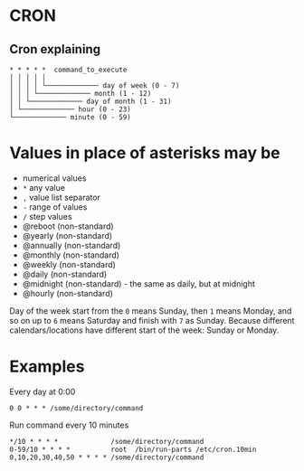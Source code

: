 # CRON

## Cron explaining
```
* * * * *  command_to_execute
│ │ │ │ │
│ │ │ │ └───────────── day of week (0 - 7)
│ │ │ └───────────── month (1 - 12)
│ │ └───────────── day of month (1 - 31)
│ └───────────── hour (0 - 23)
└───────────── minute (0 - 59)

```
# Values in place of asterisks may be
* numerical values
* `*`	any value
* `,`	value list separator
* `-`	range of values
* `/`	step values
* @reboot	(non-standard)
* @yearly	(non-standard)
* @annually	(non-standard)
* @monthly	(non-standard)
* @weekly	(non-standard)
* @daily	(non-standard)
* @midnight (non-standard) - the same as daily, but at midnight
* @hourly	(non-standard)

Day of the week start from the `0` means Sunday, then `1` means Monday, and so on up to `6` means Saturday and finish with `7` as Sunday. Because different calendars/locations have different start of the week: Sunday or Monday.

# Examples

Every day at 0:00
```
0 0 * * * /some/directory/command
```

Run command every 10 minutes
```
*/10 * * * *             /some/directory/command
0-59/10 * * * *          root  /bin/run-parts /etc/cron.10min
0,10,20,30,40,50 * * * * /some/directory/command
```
